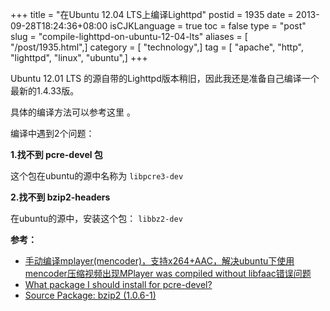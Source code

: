 +++
title = "在Ubuntu 12.04 LTS上编译Lighttpd"
postid = 1935
date = 2013-09-28T18:24:36+08:00
isCJKLanguage = true
toc = false
type = "post"
slug = "compile-lighttpd-on-ubuntu-12-04-lts"
aliases = [ "/post/1935.html",]
category = [ "technology",]
tag = [ "apache", "http", "lighttpd", "linux", "ubuntu",]
+++


Ubuntu 12.01 LTS 的源自带的Lighttpd版本稍旧，因此我还是准备自己编译一个最新的1.4.33版。

具体的编译方法可以参考这里 。

编译中遇到2个问题：

**1.找不到 pcre-devel 包**

这个包在ubuntu的源中名称为 `libpcre3-dev`

**2.找不到 bzip2-headers**

在ubuntu的源中，安装这个包： `libbz2-dev`

**参考：**

-   [手动编译mplayer(mencoder)，支持x264+AAC，解决ubuntu下使用mencoder压缩视频出现MPlayer was compiled without libfaac错误问题](https://blog.zengrong.net/post/1012.html)
-   [What package I should install for pcre-devel?](http://stackoverflow.com/questions/2263404/what-package-i-should-install-for-pcre-devel)
-   [Source Package: bzip2 (1.0.6-1)](http://packages.ubuntu.com/source/precise/bzip2)

